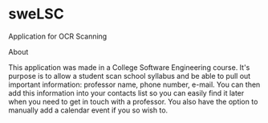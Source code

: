 # sweLSC
Application for OCR Scanning

About

This application was made in a College Software Engineering course.  It's purpose is to allow a student scan school syllabus and be able to pull out important information:  professor name, phone number, e-mail.  You can then add this information into your contacts list so you can easily find it later when you need to get in touch with a professor.  You also have the option to manually add a calendar event  if you so wish to. 
